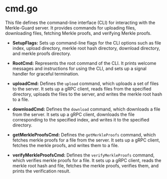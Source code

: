 # cmd.go

This file defines the command-line interface (CLI) for interacting with the Merkle-Guard server. It provides commands for uploading files, downloading files, fetching Merkle proofs, and verifying Merkle proofs.

- **SetupFlags:** Sets up command-line flags for the CLI options such as file index, upload directory, merkle root hash directory, download directory, and merkle proofs directory.

- **RootCmd:** Represents the root command of the CLI. It prints welcome messages and instructions for using the CLI, and sets up a signal handler for graceful termination.

- **uploadCmd:** Defines the `upload` command, which uploads a set of files to the server. It sets up a gRPC client, reads files from the specified directory, uploads the files to the server, and writes the merkle root hash to a file.

- **downloadCmd:** Defines the `download` command, which downloads a file from the server. It sets up a gRPC client, downloads the file corresponding to the specified index, and writes it to the specified directory.

- **getMerkleProofsCmd:** Defines the `getMerkleProofs` command, which fetches merkle proofs for a file from the server. It sets up a gRPC client, fetches the merkle proofs, and writes them to a file.

- **verifyMerkleProofsCmd:** Defines the `verifyMerkleProofs` command, which verifies merkle proofs for a file. It sets up a gRPC client, reads the merkle root hash and file, fetches the merkle proofs, verifies them, and prints the verification result.

